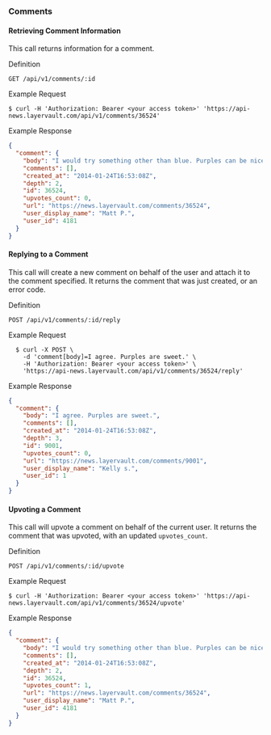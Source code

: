 ### Comments

#### Retrieving Comment Information

This call returns information for a comment.

 Definition

    GET /api/v1/comments/:id

 Example Request

    $ curl -H 'Authorization: Bearer <your access token>' 'https://api-news.layervault.com/api/v1/comments/36524'

 Example Response

```json
{
  "comment": {
    "body": "I would try something other than blue. Purples can be nice depending on how you approach brand design.\r\n\r\nOne often overlooked approach is blank and white. Most companies could benefit from using some shades of grey as the main brand color. You could have accent colours like blue, purple or orange, but mainly back and white.\r\n\r\nThe fun thing about B&W is that it convey simplicity and clarity, without losing its inherited old trust. Definitely worth trying out.\r\n\r\nBut, more than anything I could say, try crazy things. Set aside 20% of the time you dedicate to this project and try other colours: Red, orange, green. You'll be surprised by how testing some crazy ideas can improve your process and, if they don't work in the end, they will sure reflect on your final choice.",
    "comments": [],
    "created_at": "2014-01-24T16:53:08Z",
    "depth": 2,
    "id": 36524,
    "upvotes_count": 0,
    "url": "https://news.layervault.com/comments/36524",
    "user_display_name": "Matt P.",
    "user_id": 4181
  }
}
```

#### Replying to a Comment

This call will create a new comment on behalf of the user and attach it to the comment specified. It returns
the comment that was just created, or an error code.

 Definition

    POST /api/v1/comments/:id/reply

 Example Request

```shell
  $ curl -X POST \
    -d 'comment[body]=I agree. Purples are sweet.' \
    -H 'Authorization: Bearer <your access token>' \
    'https://api-news.layervault.com/api/v1/comments/36524/reply'
```

 Example Response

```json
{
  "comment": {
    "body": "I agree. Purples are sweet.",
    "comments": [],
    "created_at": "2014-01-24T16:53:08Z",
    "depth": 3,
    "id": 9001,
    "upvotes_count": 0,
    "url": "https://news.layervault.com/comments/9001",
    "user_display_name": "Kelly s.",
    "user_id": 1
  }
}
```

#### Upvoting a Comment

This call will upvote a comment on behalf of the current user. It returns the comment that was upvoted, with an updated `upvotes_count`.

 Definition

    POST /api/v1/comments/:id/upvote

 Example Request

    $ curl -H 'Authorization: Bearer <your access token>' 'https://api-news.layervault.com/api/v1/comments/36524/upvote'

 Example Response

```json
{
  "comment": {
    "body": "I would try something other than blue. Purples can be nice depending on how you approach brand design.\r\n\r\nOne often overlooked approach is blank and white. Most companies could benefit from using some shades of grey as the main brand color. You could have accent colours like blue, purple or orange, but mainly back and white.\r\n\r\nThe fun thing about B&W is that it convey simplicity and clarity, without losing its inherited old trust. Definitely worth trying out.\r\n\r\nBut, more than anything I could say, try crazy things. Set aside 20% of the time you dedicate to this project and try other colours: Red, orange, green. You'll be surprised by how testing some crazy ideas can improve your process and, if they don't work in the end, they will sure reflect on your final choice.",
    "comments": [],
    "created_at": "2014-01-24T16:53:08Z",
    "depth": 2,
    "id": 36524,
    "upvotes_count": 1,
    "url": "https://news.layervault.com/comments/36524",
    "user_display_name": "Matt P.",
    "user_id": 4181
  }
}
```